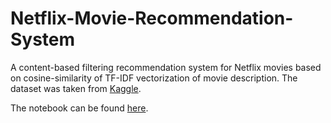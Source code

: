 # Netflix-Movie-Recommendation-System
A content-based filtering recommendation system for Netflix movies based on cosine-similarity of TF-IDF vectorization of movie description. The dataset was taken from [Kaggle](https://www.kaggle.com/shivamb/netflix-shows).


The notebook can be found [here](https://nbviewer.jupyter.org/github/malabikasen/Netflix-Movie-Recommendation-System/blob/main/Netflix%20Movie%20Recommendation.ipynb).
